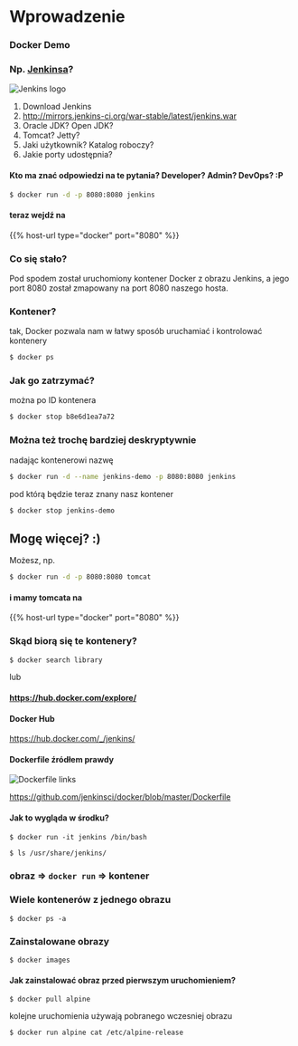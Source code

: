 
# Wprowadzenie

### Docker Demo

### Np. [Jenkinsa](https://jenkins.io/)?

![Jenkins logo](https://jenkins.io/images/226px-Jenkins_logo.svg.png)

1. Download Jenkins
1. http://mirrors.jenkins-ci.org/war-stable/latest/jenkins.war
1. Oracle JDK? Open JDK?
1. Tomcat? Jetty?
1. Jaki użytkownik? Katalog roboczy?
1. Jakie porty udostępnia?


#### Kto ma znać odpowiedzi na te pytania? Developer? Admin? DevOps? :P

```bash
$ docker run -d -p 8080:8080 jenkins
```

#### teraz wejdź na

{{% host-url type="docker" port="8080" %}}

### Co się stało?

Pod spodem został uruchomiony kontener Docker z obrazu Jenkins, a jego port 8080 został zmapowany na port 8080 naszego hosta.

### Kontener?

tak, Docker pozwala nam w łatwy sposób uruchamiać i kontrolować kontenery

```bash
$ docker ps
```

### Jak go zatrzymać?

można po ID kontenera

```bash
$ docker stop b8e6d1ea7a72
```

### Można też trochę bardziej deskryptywnie

nadając kontenerowi nazwę

```bash
$ docker run -d --name jenkins-demo -p 8080:8080 jenkins
```

pod którą będzie teraz znany nasz kontener

```bash
$ docker stop jenkins-demo
```

## Mogę więcej? :)

Możesz, np.

```bash
$ docker run -d -p 8080:8080 tomcat
```

#### i mamy tomcata na

{{% host-url type="docker" port="8080" %}}

### Skąd biorą się te kontenery?

```bash
$ docker search library
```

lub

#### https://hub.docker.com/explore/

#### Docker Hub

https://hub.docker.com/_/jenkins/

#### Dockerfile źródłem prawdy

![Dockerfile links](/img/hub_dockerfile_links.png)

https://github.com/jenkinsci/docker/blob/master/Dockerfile

#### Jak to wygląda w środku?

```
$ docker run -it jenkins /bin/bash
```

```
$ ls /usr/share/jenkins/
```
### obraz => `docker run` => kontener

### Wiele kontenerów z jednego obrazu

```
$ docker ps -a
```

### Zainstalowane obrazy

```
$ docker images
```

#### Jak zainstalować obraz przed pierwszym uruchomieniem?

```
$ docker pull alpine
```

kolejne uruchomienia używają pobranego wczesniej obrazu

```
$ docker run alpine cat /etc/alpine-release
```
